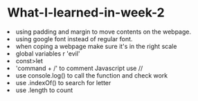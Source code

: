 # What-I-learned-in-week-2


<li>using padding and margin to move contents on the webpage.</li>

<li>using google font instead of regular font.</li>

<li>when coping a webpage make sure it's in the right scale</li>

<li>global variables r 'evil' </li>

<li>const>let</li>

<li>'command + /' to comment 
Javascript use //</li>

<li>use console.log() to call the function and check work</li>

<li>use .indexOf() to search for letter</li>

<li>use .length to count</li>